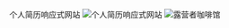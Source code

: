 个人简历响应式网站
![个人简历响应式网站](https://github.com/lijiaji20/-/blob/main/Snipaste_2025-03-31_19-02-45.png)
![露营者咖啡馆](https://github.com/lijiaji20/git-cs/blob/main/露营者咖啡馆2.png)
